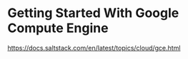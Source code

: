 # Getting Started With Google Compute Engine

https://docs.saltstack.com/en/latest/topics/cloud/gce.html
